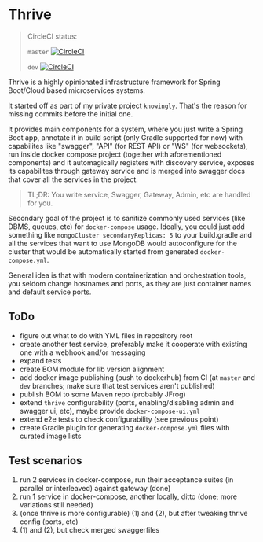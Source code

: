 # Thrive

> CircleCI status:
>
> `master` [![CircleCI](https://circleci.com/gh/FilipMalczak/thrive/tree/master.svg?style=svg)](https://circleci.com/gh/FilipMalczak/thrive/tree/master)
>
> `dev` [![CircleCI](https://circleci.com/gh/FilipMalczak/thrive/tree/dev.svg?style=svg)](https://circleci.com/gh/FilipMalczak/thrive/tree/dev)

Thrive is a highly opinionated infrastructure framework for Spring Boot/Cloud 
based microservices systems.

It started off as part of my private project `knowingly`. That's the reason for missing commits before the initial one.

It provides main components for a system, where you just write a Spring Boot
app, annotate it in build script (only Gradle supported for now) with capabilites
like "swagger", "API" (for REST API) or "WS" (for websockets), run inside docker
compose project (together with aforementioned components) and it automagically
registers with discovery service, exposes its capabilites through gateway service
and is merged into swagger docs that cover all the services in the project.

> TL;DR: You write service, Swagger, Gateway, Admin, etc are handled for you.

Secondary goal of the project is to sanitize commonly used services (like DBMS, queues, etc) for `docker-compose` usage. Ideally, you could just add something like
`mongoCluster secondaryReplicas: 5` to your build.gradle and all the services that
want to use MongoDB would autoconfigure for the cluster that would be automatically
started from generated `docker-compose.yml`.

General idea is that with modern containerization and orchestration tools, you seldom
change hostnames and ports, as they are just container names and default service ports. 

## ToDo

- figure out what to do with YML files in repository root
- create another test service, preferably make it cooperate with existing one with a webhook and/or messaging
- expand tests
- create BOM module for lib version alignment
- add docker image publishing (push to dockerhub) from CI (at `master` and `dev` branches; make sure that test services aren't published)
- publish BOM to some Maven repo (probably JFrog)
- extend `thrive` configurability (ports, enabling/disabling admin and swagger ui, etc), maybe provide `docker-compose-ui.yml`
- extend e2e tests to check configurability (see previous point)
- create Gradle plugin for generating `docker-compose.yml` files with curated image lists


## Test scenarios

1. run 2 services in docker-compose, run their acceptance suites (in parallel or interleaved) against gateway (done)
2. run 1 service in docker-compose, another locally, ditto (done; more variations still needed)
3. (once thrive is more configurable) (1) and (2), but after tweaking thrive config (ports, etc) 
4. (1) and (2), but check merged swaggerfiles